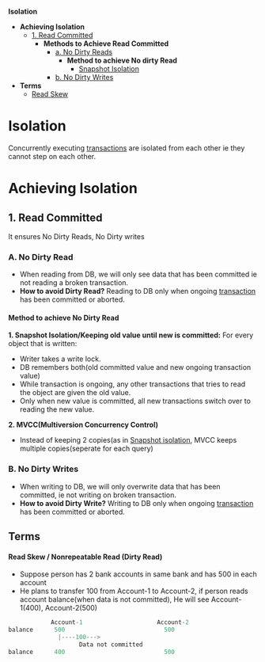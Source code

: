 **Isolation**
- **Achieving Isolation**
  - [1. Read Committed](#rc)
    - **Methods to Achieve Read Committed**
      - [a. No Dirty Reads](#dr)
        - **Method to achieve No dirty Read**
          - [Snapshot Isolation](#si)
      - [b. No Dirty Writes](#dw)
- **Terms**
  - [Read Skew](#rs)


# Isolation
Concurrently executing [transactions](/System-Design/Concepts/Terms/Transaction) are isolated from each other ie they cannot step on each other.

# Achieving Isolation
<a name=rc></a>
## 1. Read Committed
It ensures No Dirty Reads, No Dirty writes

<a name=dr></a>
### A. No Dirty Read
- When reading from DB, we will only see data that has been committed ie not reading a broken transaction.
- **How to avoid Dirty Read?** Reading to DB only when ongoing [transaction](/System-Design/Concepts/Terms/Transaction) has been committed or aborted.

#### Method to achieve No Dirty Read
<a name=si></a>
**1. Snapshot Isolation/Keeping old value until new is committed:** For every object that is written:
- Writer takes a write lock.
- DB remembers both(old committed value and new ongoing transaction value)
- While transaction is ongoing, any other transactions that tries to read the object are given the old value.
- Only when new value is committed, all new transactions switch over to reading the new value.

**2. MVCC(Multiversion Concurrency Control)**
- Instead of keeping 2 copies(as in [Snapshot isolation](#si), MVCC keeps multiple copies(seperate for each query)

<a name=dw></a>
### B. No Dirty Writes
- When writing to DB, we will only overwrite data that has been committed, ie not writing on broken transaction.
- **How to avoid Dirty Write?** Writing to DB only when ongoing [transaction](/System-Design/Concepts/Terms/Transaction) has been committed or aborted.

## Terms
<a name=rs></a>
#### Read Skew / Nonrepeatable Read (Dirty Read)
- Suppose person has 2 bank accounts in same bank and has 500 in each account
- He plans to transfer 100 from Account-1 to Account-2, if person reads account balance(when data is not committed), He will see Account-1(400), Account-2(500)
```c
            Account-1                     Account-2
balance      500                            500
              |----100--->
                    Data not committed
balance      400                            500
```
